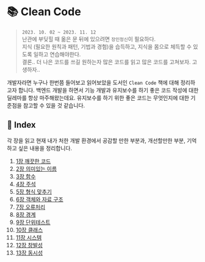 # 📚 Clean Code

> `2023. 10. 02 ~ 2023. 11. 12`  
> 난관에 부딪힐 때 옮은 문 뒤에 있으려면 `장인정신`이 필요하다.  
> 지식 (필요한 원칙과 패턴, 기법과 경험)을 습득하고, 지식을 몸으로 체득할 수 있도록 일하고 연습해야한다.  
> 결론.. 더 나은 코드를 쓰길 원하는자 많은 코드를 읽고 많은 코드를 고쳐보자. 고생하자..

개발자라면 누구나 한번쯤 들어보고 읽어보았을 도서인 `Clean Code` 책에 대해 정리하고자 합니다. 백엔드 개발을 하면서 기능 개발과 유지보수를 하기 좋은 코드 작성에 대한 딜레마를 항상 마주해왔는데요. 유지보수를 하기 위한 좋은 코드는 무엇인지에 대한 기준점을 참고할 수 있을 것 같습니다.

## 📍 Index

각 장을 읽고 현재 내가 처한 개발 환경에서 공감할 만한 부분과, 개선할만한 부분, 기억하고 싶은 내용을 정리합니다.

1. [1장 깨끗한 코드](./1장_깨끗한_코드.md)
2. [2장 의미있는 이름](./2장_의미있는_이름.md)
3. [3장 함수](./3장_함수.md)
4. [4장 주석](./4장_주석.md)
5. [5장 형식 맞추기](./5장_형식_맞추기.md)
6. [6장 객체와 자료 구조](./6장_객체와_자료구조.md)
7. [7장 오류처리](./7장_오류처리.md)
8. [8장 경계](./8장_경계.md)
9. [9장 단위테스트](./9장_단위_테스트.md)
10. [10장 클래스](./10장_클래스.md)
11. [11장 시스템](./11장_시스템.md)
12. [12장 창발성](./12장_창발성.md)
13. [13장 동시성](./13장_동시성.md)
